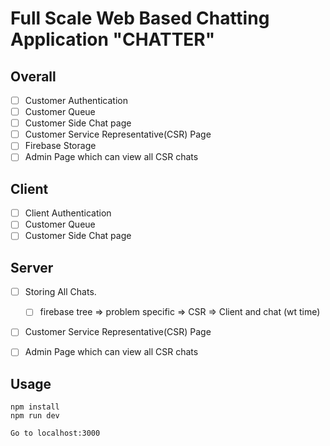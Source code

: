 # Full Scale Web Based Chatting Application **"CHATTER"**

## Overall
- [ ] Customer Authentication
- [ ] Customer Queue
- [ ] Customer Side Chat page
- [ ] Customer Service Representative(CSR) Page
- [ ] Firebase Storage
- [ ] Admin Page which can view all CSR chats  

## Client

- [ ] Client Authentication
- [ ] Customer Queue
- [ ] Customer Side Chat page

## Server

- [ ] Storing All Chats.
  - [ ] firebase tree => problem specific => CSR => Client and chat (wt time)
- [ ] Customer Service Representative(CSR) Page
- [ ] Admin Page which can view all CSR chats  


## Usage
```
npm install
npm run dev

Go to localhost:3000
```